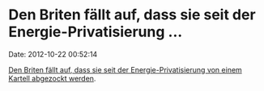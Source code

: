Den Briten fällt auf, dass sie seit der Energie-Privatisierung \...
===================================================================

Date: 2012-10-22 00:52:14

[Den Briten fällt auf, dass sie seit der Energie-Privatisierung von
einem Kartell abgezockt
werden](http://www.independent.co.uk/news/uk/politics/ios-investigation-the-great-british-energy-ripoff-8219565.html).
